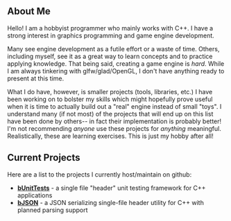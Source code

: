 ## About Me

Hello! I am a hobbyist programmer who mainly works with C++. I have a strong interest in graphics programming and game engine development.

Many see engine development as a futile effort or a waste of time. Others, including myself, see it as a great way to learn concepts and to practice applying knowledge. That being said, creating a game engine is _hard_. While I am always tinkering with glfw/glad/OpenGL, I don't have anything ready to present at this time.

What I do have, however, is smaller projects (tools, libraries, etc.) I have been working on to bolster my skills which might hopefully prove useful when it is time to actually build out a "real" engine instead of small "toys". I understand many (if not most) of the projects that will end up on this list have been done by others-- in fact their implementation is probably better! I'm not recommending _anyone_ use these projects for _anything_ meaningful. Realistically, these are learning exercises. This is just my hobby after all!

## Current Projects

Here are a list to the projects I currently host/maintain on github:

- [__bUnitTests__](https://github.com/sherwoodben/bUnitTests) - a single file "header" unit testing framework for C++ applications
- [__bJSON__](https://github.com/sherwoodben/bJSON) - a JSON serializing single-file header utility for C++ with planned parsing support
